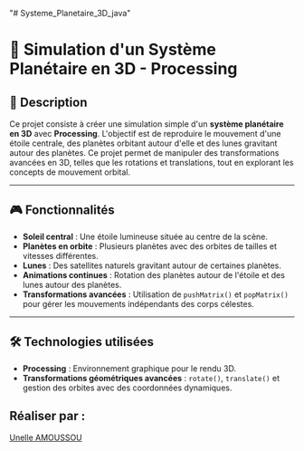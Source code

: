 "# Systeme_Planetaire_3D_java" 

# 🌌 Simulation d'un Système Planétaire en 3D - Processing

## 📝 Description

Ce projet consiste à créer une simulation simple d'un **système planétaire en 3D** avec **Processing**. L'objectif est de reproduire le mouvement d'une étoile centrale, des planètes orbitant autour d'elle et des lunes gravitant autour des planètes. Ce projet permet de manipuler des transformations avancées en 3D, telles que les rotations et translations, tout en explorant les concepts de mouvement orbital.

---

## 🎮 Fonctionnalités

- **Soleil central** : Une étoile lumineuse située au centre de la scène.
- **Planètes en orbite** : Plusieurs planètes avec des orbites de tailles et vitesses différentes.
- **Lunes** : Des satellites naturels gravitant autour de certaines planètes.
- **Animations continues** : Rotation des planètes autour de l'étoile et des lunes autour des planètes.
- **Transformations avancées** : Utilisation de `pushMatrix()` et `popMatrix()` pour gérer les mouvements indépendants des corps célestes.

---

## 🛠️ Technologies utilisées

- **Processing** : Environnement graphique pour le rendu 3D.
- **Transformations géométriques avancées** : `rotate()`, `translate()` et gestion des orbites avec des coordonnées dynamiques.

## Réaliser par :
  [Unelle AMOUSSOU](https://github.com/UnelleA)
